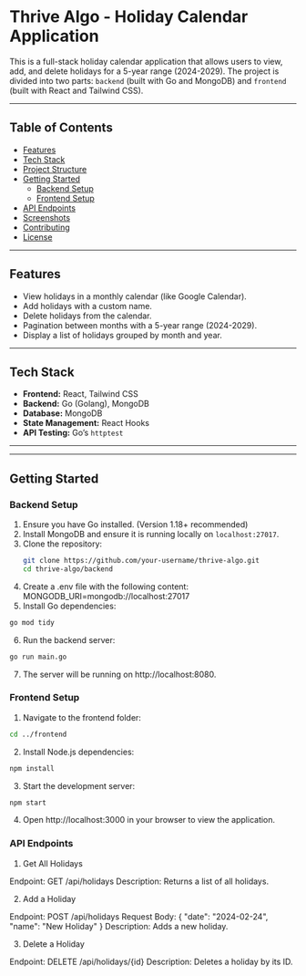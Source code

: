# Thrive Algo - Holiday Calendar Application

This is a full-stack holiday calendar application that allows users to view, add, and delete holidays for a 5-year range (2024-2029). The project is divided into two parts: `backend` (built with Go and MongoDB) and `frontend` (built with React and Tailwind CSS).

---

## Table of Contents
- [Features](#features)
- [Tech Stack](#tech-stack)
- [Project Structure](#project-structure)
- [Getting Started](#getting-started)
  - [Backend Setup](#backend-setup)
  - [Frontend Setup](#frontend-setup)
- [API Endpoints](#api-endpoints)
- [Screenshots](#screenshots)
- [Contributing](#contributing)
- [License](#license)

---

## Features
- View holidays in a monthly calendar (like Google Calendar).
- Add holidays with a custom name.
- Delete holidays from the calendar.
- Pagination between months with a 5-year range (2024-2029).
- Display a list of holidays grouped by month and year.

---

## Tech Stack
- **Frontend:** React, Tailwind CSS
- **Backend:** Go (Golang), MongoDB
- **Database:** MongoDB
- **State Management:** React Hooks
- **API Testing:** Go’s `httptest`

---


---

## Getting Started

### Backend Setup
1. Ensure you have Go installed. (Version 1.18+ recommended)
2. Install MongoDB and ensure it is running locally on `localhost:27017`.
3. Clone the repository:
   ```bash
   git clone https://github.com/your-username/thrive-algo.git
   cd thrive-algo/backend
4. Create a .env file with the following content:
MONGODB_URI=mongodb://localhost:27017
5. Install Go dependencies:
```bash
go mod tidy
```
6. Run the backend server:
```bash
go run main.go
```
7. The server will be running on http://localhost:8080.

### Frontend Setup
1. Navigate to the frontend folder:
```bash
cd ../frontend
```
2. Install Node.js dependencies:
```bash
npm install
```
3. Start the development server:
```bash
npm start
```
4. Open http://localhost:3000 in your browser to view the application.


### API Endpoints

1. Get All Holidays

Endpoint: GET /api/holidays
Description: Returns a list of all holidays.

2. Add a Holiday

Endpoint: POST /api/holidays
Request Body:
{
  "date": "2024-02-24",
  "name": "New Holiday"
}
Description: Adds a new holiday.

3. Delete a Holiday

Endpoint: DELETE /api/holidays/{id}
Description: Deletes a holiday by its ID.